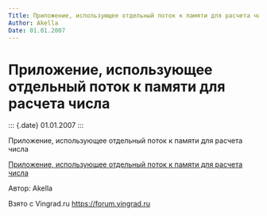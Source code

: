 ```yaml
---
Title: Приложение, использующее отдельный поток к памяти для расчета числа
Author: Akella
Date: 01.01.2007
---
```


Приложение, использующее отдельный поток к памяти для расчета числа
===================================================================

::: {.date}
01.01.2007
:::

Приложение, использующее отдельный поток к памяти для расчета числа

[Приложение, использующее отдельный поток к памяти для расчета числа](29_1.zip)

Автор: Akella

Взято с Vingrad.ru <https://forum.vingrad.ru>
